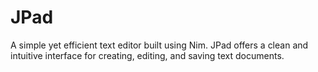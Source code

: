 # JPad
A simple yet efficient text editor built using Nim. JPad offers a clean and intuitive interface for creating, editing, and saving text documents.
